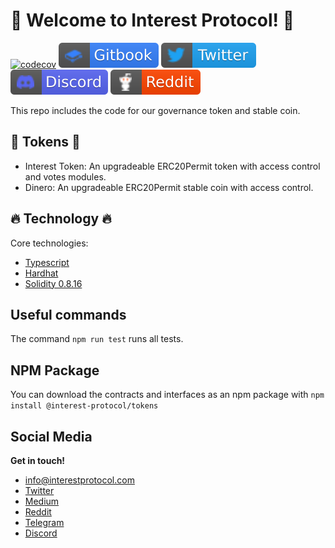 # :seedling: Welcome to Interest Protocol! :seedling:

[![codecov](https://codecov.io/gh/interest-protocol/tokens/branch/main/graph/badge.svg?token=WLYDGIUNNS)](https://codecov.io/gh/interest-protocol/tokens)
[![docs](./assets/gitbook_2.svg)](https://docs.interestprotocol.com/)
[![twitter](./assets/twitter.svg)](https://twitter.com/interest_dinero)
[![discord](./assets/discord.svg)](https://discord.gg/PJEkqM4Crk)
[![reddit](./assets/reddit.svg)](https://www.reddit.com/user/InterestProtocol)

This repo includes the code for our governance token and stable coin.

## :money_with_wings: Tokens :money_with_wings:

- Interest Token: An upgradeable ERC20Permit token with access control and votes modules.
- Dinero: An upgradeable ERC20Permit stable coin with access control.

## :fire: Technology :fire:

Core technologies:

- [Typescript](https://www.typescriptlang.org/)
- [Hardhat](https://hardhat.org/)
- [Solidity 0.8.16](https://docs.soliditylang.org/)

## Useful commands

The command `npm run test` runs all tests.

## NPM Package

You can download the contracts and interfaces as an npm package with `npm install @interest-protocol/tokens`

## Social Media

**Get in touch!**

- info@interestprotocol.com
- [Twitter](https://twitter.com/interest_dinero)
- [Medium](https://medium.com/@interestprotocol)
- [Reddit](https://www.reddit.com/user/InterestProtocol)
- [Telegram](https://t.me/interestprotocol)
- [Discord](https://discord.gg/PJEkqM4Crk)

